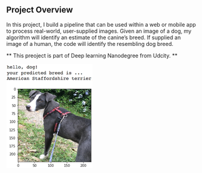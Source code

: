 [//]: # (Image References)

[image1]: ./images/sample_dog_output.png "Sample Output"


## Project Overview

In this project, I  build a pipeline that can be used within a web or mobile app to process real-world, user-supplied images.  Given an image of a dog, my algorithm will identify an estimate of the canine’s breed.  If supplied an image of a human, the code will identify the resembling dog breed. 

** This preoject is part of Deep learning Nanodegree from Udcity. **

![Sample Output][image1]


